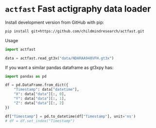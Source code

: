 # `actfast` Fast actigraphy data loader

Install development version from GitHub with pip:

```bash
pip install git+https://github.com/childmindresearch/actfast.git
```


Usage

```python
import actfast

data = actfast.read_gt3x("data/NDARAA948VFH.gt3x")
```
    
If you want a similar pandas dataframe as gt3xpy has:

```python
import pandas as pd

df = pd.DataFrame.from_dict({
    "Timestamp": data["datetime"],
    "X": data["data"][:, 0],
    "Y": data["data"][:, 1],
    "Z": data["data"][:, 2]
})

df["Timestamp"] = pd.to_datetime(df["Timestamp"], unit='ns')
# df = df.set_index("Timestamp")
```